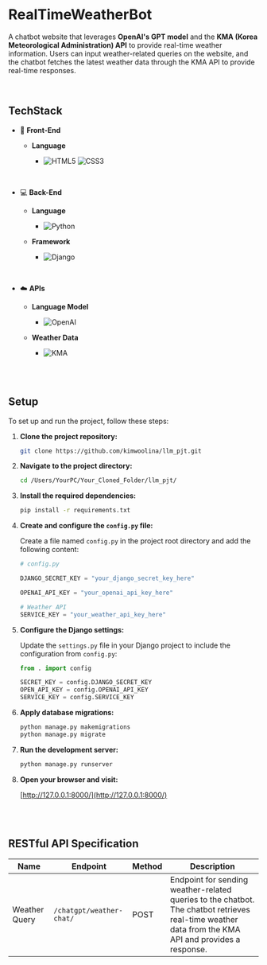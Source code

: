 # RealTimeWeatherBot
A chatbot website that leverages **OpenAI's GPT model** and the **KMA (Korea Meteorological Administration) API** to provide real-time weather information. Users can input weather-related queries on the website, and the chatbot fetches the latest weather data through the KMA API to provide real-time responses.

<br>

## TechStack
- :art: **Front-End**

  - **Language**
    - ![HTML5](https://img.shields.io/badge/HTML5-E34F26?style=for-the-badge&logo=html5&logoColor=white) ![CSS3](https://img.shields.io/badge/CSS3-1572B6?style=for-the-badge&logo=css3&logoColor=white)

      <br>
      
- :computer: **Back-End**

  - **Language**
    - ![Python](https://img.shields.io/badge/Python-3776AB?style=for-the-badge&logo=Python&logoColor=white)

  - **Framework**
    - ![Django](https://img.shields.io/badge/Django-092E20?style=for-the-badge&logo=django&logoColor=white)

<br>

- :cloud: **APIs**

  - **Language Model**
    - ![OpenAI](https://img.shields.io/badge/OpenAI-GPT-000000?style=for-the-badge&logo=openai&logoColor=white)

  - **Weather Data**
    - ![KMA](https://img.shields.io/badge/KMA-Weather-005B8A?style=for-the-badge&logo=kma&logoColor=white)

<br><br>

## Setup

To set up and run the project, follow these steps:

1. **Clone the project repository:**

    ```bash
    git clone https://github.com/kimwoolina/llm_pjt.git
    ```

2. **Navigate to the project directory:**

    ```bash
    cd /Users/YourPC/Your_Cloned_Folder/llm_pjt/
    ```

3. **Install the required dependencies:**

    ```bash
    pip install -r requirements.txt
    ```

4. **Create and configure the `config.py` file:**

    Create a file named `config.py` in the project root directory and add the following content:

    ```python
    # config.py

    DJANGO_SECRET_KEY = "your_django_secret_key_here"

    OPENAI_API_KEY = "your_openai_api_key_here"

    # Weather API
    SERVICE_KEY = "your_weather_api_key_here"
    ```

5. **Configure the Django settings:**

    Update the `settings.py` file in your Django project to include the configuration from `config.py`:

    ```python
    from . import config

    SECRET_KEY = config.DJANGO_SECRET_KEY
    OPEN_API_KEY = config.OPENAI_API_KEY
    SERVICE_KEY = config.SERVICE_KEY
    ```

6. **Apply database migrations:**

    ```bash
    python manage.py makemigrations
    python manage.py migrate
    ```

7. **Run the development server:**

    ```bash
    python manage.py runserver
    ```

8. **Open your browser and visit:**

    [http://127.0.0.1:8000/](http://127.0.0.1:8000/)

<br><br>

## RESTful API Specification

| Name          | Endpoint                | Method | Description                                                 |
|---------------|--------------------------|--------|-------------------------------------------------------------|
| Weather Query | `/chatgpt/weather-chat/` | POST   | Endpoint for sending weather-related queries to the chatbot. The chatbot retrieves real-time weather data from the KMA API and provides a response. |

